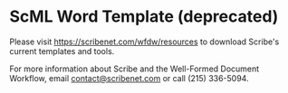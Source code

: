 ScML Word Template (deprecated)
=======================

Please visit https://scribenet.com/wfdw/resources to download Scribe's current templates and tools.

For more information about Scribe and the Well-Formed Document Workflow, email contact@scribenet.com or call (215) 336-5094.
